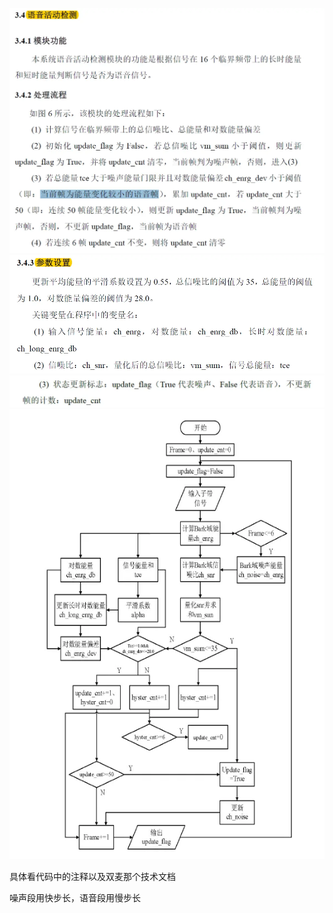 ![image](https://raw.githubusercontent.com/andyye1999/image-hosting/master/20220520/image.603d0yrqzo40.webp)
![image](https://raw.githubusercontent.com/andyye1999/image-hosting/master/20220520/image.5pwadb782nc0.webp)
![image](https://raw.githubusercontent.com/andyye1999/image-hosting/master/20220520/image.zdqvmztoe34.webp)
![image](https://raw.githubusercontent.com/andyye1999/image-hosting/master/20220520/image.5n73qvsnxps0.webp)  



具体看代码中的注释以及双麦那个技术文档

噪声段用快步长，语音段用慢步长